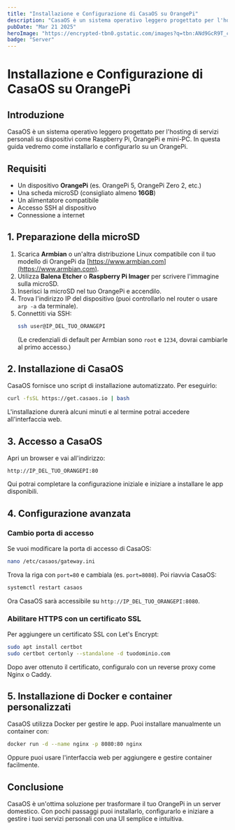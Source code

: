 ```yaml
---
title: "Installazione e Configurazione di CasaOS su OrangePi"
description: "CasaOS è un sistema operativo leggero progettato per l'hosting di servizi personali su dispositivi come Raspberry Pi, OrangePi e mini-PC. In questa guida vedremo come installarlo e configurarlo su un OrangePi."
pubDate: "Mar 21 2025"
heroImage: "https://encrypted-tbn0.gstatic.com/images?q=tbn:ANd9GcR9T_cQQWJD5VTM5RX7qDrakwbbqsoGOrM3FA&s"
badge: "Server"
---
```

# Installazione e Configurazione di CasaOS su OrangePi

## Introduzione
CasaOS è un sistema operativo leggero progettato per l'hosting di servizi personali su dispositivi come Raspberry Pi, OrangePi e mini-PC. In questa guida vedremo come installarlo e configurarlo su un OrangePi.

## Requisiti
- Un dispositivo **OrangePi** (es. OrangePi 5, OrangePi Zero 2, etc.)
- Una scheda microSD (consigliato almeno **16GB**)
- Un alimentatore compatibile
- Accesso SSH al dispositivo
- Connessione a internet

## 1. Preparazione della microSD
1. Scarica **Armbian** o un'altra distribuzione Linux compatibile con il tuo modello di OrangePi da [https://www.armbian.com](https://www.armbian.com).
2. Utilizza **Balena Etcher** o **Raspberry Pi Imager** per scrivere l'immagine sulla microSD.
3. Inserisci la microSD nel tuo OrangePi e accendilo.
4. Trova l'indirizzo IP del dispositivo (puoi controllarlo nel router o usare `arp -a` da terminale).
5. Connettiti via SSH:
   ```sh
   ssh user@IP_DEL_TUO_ORANGEPI
   ```
   (Le credenziali di default per Armbian sono `root` e `1234`, dovrai cambiarle al primo accesso.)

## 2. Installazione di CasaOS
CasaOS fornisce uno script di installazione automatizzato. Per eseguirlo:
```sh
curl -fsSL https://get.casaos.io | bash
```
L'installazione durerà alcuni minuti e al termine potrai accedere all'interfaccia web.

## 3. Accesso a CasaOS
Apri un browser e vai all'indirizzo:
```
http://IP_DEL_TUO_ORANGEPI:80
```
Qui potrai completare la configurazione iniziale e iniziare a installare le app disponibili.

## 4. Configurazione avanzata
### Cambio porta di accesso
Se vuoi modificare la porta di accesso di CasaOS:
```sh
nano /etc/casaos/gateway.ini
```
Trova la riga con `port=80` e cambiala (es. `port=8080`). Poi riavvia CasaOS:
```sh
systemctl restart casaos
```
Ora CasaOS sarà accessibile su `http://IP_DEL_TUO_ORANGEPI:8080`.

### Abilitare HTTPS con un certificato SSL
Per aggiungere un certificato SSL con Let's Encrypt:
```sh
sudo apt install certbot
sudo certbot certonly --standalone -d tuodominio.com
```
Dopo aver ottenuto il certificato, configuralo con un reverse proxy come Nginx o Caddy.

## 5. Installazione di Docker e container personalizzati
CasaOS utilizza Docker per gestire le app. Puoi installare manualmente un container con:
```sh
docker run -d --name nginx -p 8080:80 nginx
```
Oppure puoi usare l'interfaccia web per aggiungere e gestire container facilmente.

## Conclusione
CasaOS è un'ottima soluzione per trasformare il tuo OrangePi in un server domestico. Con pochi passaggi puoi installarlo, configurarlo e iniziare a gestire i tuoi servizi personali con una UI semplice e intuitiva.
